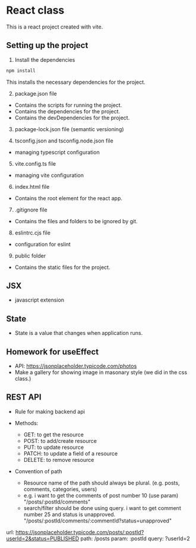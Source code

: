 # React class

This is a react project created with vite.

## Setting up the project

1. Install the dependencies

```bash
npm install
```

This installs the necessary dependencies for the project.

2. package.json file

- Contains the scripts for running the project.
- Contains the dependencies for the project.
- Contains the devDependencies for the project.

3. package-lock.json file (semantic versioning)

4. tsconfig.json and tsconfig.node.json file

- managing typescript configuration

5. vite.config.ts file

- managing vite configuration

6. index.html file

- Contains the root element for the react app.

7. .gitignore file

- Contains the files and folders to be ignored by git.

8. eslintrc.cjs file

- configuration for eslint

9. public folder

- Contains the static files for the project.

## JSX

- javascript extension

## State

- State is a value that changes when application runs.

## Homework for useEffect

- API: https://jsonplaceholder.typicode.com/photos
- Make a gallery for showing image in masonary style (we did in the css class.)

## REST API

- Rule for making backend api
- Methods:

  - GET: to get the resource
  - POST: to add/create resource
  - PUT: to update resource
  - PATCH: to update a field of a resource
  - DELETE: to remove resource

- Convention of path
  - Resource name of the path should always be plural. (e.g. posts, comments, categories, users)
  - e.g. i want to get the comments of post number 10 (use param)
    "/posts/:postId/comments"
  - search/filter should be done using query. i want to get comment number 25 and status is unapproved.
    "/posts/:postId/comments/:commentId?status=unapproved"

url: https://jsonplaceholder.typicode.com/posts/:postId?userId=2&status=PUBLISHED
path: /posts
param: :postId
query: ?userId=2